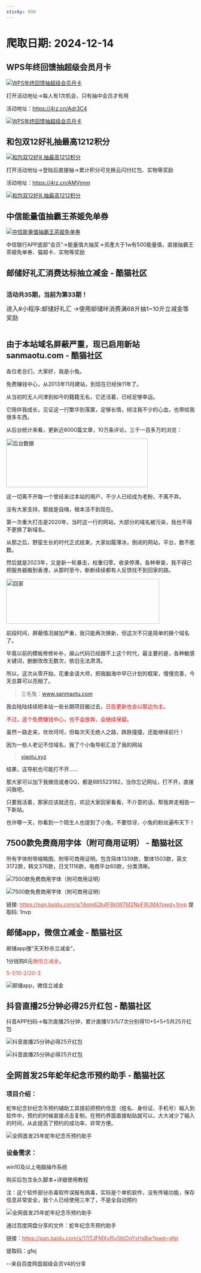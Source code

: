 ```yaml
---
sticky: 999
---
```

# 爬取日期: 2024-12-14
## WPS年终回馈抽超级会员月卡
<p>
    <a rel="nofollow" target="_blank" href="https://www.qqhjy6.xyz/caiji/data/images/2024-12-10/3f848ee7b15e51df244c379b66a990e1.jpg"><img src="https://image.smallfawn.work/?url=https://www.qqhjy6.xyz/caiji/data/images/2024-12-10/3f848ee7b15e51df244c379b66a990e1.jpg" title="WPS年终回馈抽超级会员月卡 " alt="WPS年终回馈抽超级会员月卡 " referrerpolicy="no-referrer"></a> 
</p>
<p>
    打开活动地址-&gt;每人有1次机会，只有抽中会员才有用
</p>
<p>
    活动地址：<a rel="nofollow" target="_blank" href="https://4rz.cn/Adr3C4">https://4rz.cn/Adr3C4</a> 
</p>
<p>
    <a rel="nofollow" target="_blank" href="https://www.qqhjy6.xyz/caiji/data/images/2024-12-10/b5bbbee7b59cc45b050feb1aef20a72c.png"><img src="https://image.smallfawn.work/?url=https://www.qqhjy6.xyz/caiji/data/images/2024-12-10/b5bbbee7b59cc45b050feb1aef20a72c.png" title="WPS年终回馈抽超级会员月卡 " alt="WPS年终回馈抽超级会员月卡 " referrerpolicy="no-referrer"></a> 
</p>

## 和包双12好礼抽最高1212积分
<p>
    <a rel="nofollow" target="_blank" href="https://www.qqhjy6.xyz/caiji/data/images/2024-12-12/47e5dd5a647ca3c83dea8085416e962f.jpg"><img src="https://image.smallfawn.work/?url=https://www.qqhjy6.xyz/caiji/data/images/2024-12-12/47e5dd5a647ca3c83dea8085416e962f.jpg" title="和包双12好礼抽最高1212积分 " alt="和包双12好礼抽最高1212积分 " referrerpolicy="no-referrer"></a> 
</p>
<p>
    打开活动地址-&gt;登陆后直接抽-&gt;累计积分可兑换云闪付红包、实物等奖励
</p>
<p>
    活动地址：<a rel="nofollow" target="_blank" href="https://4rz.cn/AMVjmm">https://4rz.cn/AMVjmm</a> 
</p>
<p>
    <a rel="nofollow" target="_blank" href="https://www.qqhjy6.xyz/caiji/data/images/2024-12-12/84cc8ee70dbc50f92c8f2c895276ea69.png"><img src="https://image.smallfawn.work/?url=https://www.qqhjy6.xyz/caiji/data/images/2024-12-12/84cc8ee70dbc50f92c8f2c895276ea69.png" title="和包双12好礼抽最高1212积分 " alt="和包双12好礼抽最高1212积分 " referrerpolicy="no-referrer"></a> 
</p>

## 中信能量值抽霸王茶姬免单券
<p>
    <a rel="nofollow" target="_blank" href="https://www.qqhjy6.xyz/caiji/data/images/2024-12-12/0dd8eee2a7343675ecc55b03d646413c.jpg"><img src="https://image.smallfawn.work/?url=https://www.qqhjy6.xyz/caiji/data/images/2024-12-12/0dd8eee2a7343675ecc55b03d646413c.jpg" title="中信能量值抽霸王茶姬免单券 " alt="中信能量值抽霸王茶姬免单券 " referrerpolicy="no-referrer"></a> 
</p>
<p>
    中信银行APP底部“会员”-&gt;能量值大抽奖-&gt;资產大于1w有500能量值，直接抽霸王茶姬免单券、猫超卡、实物等奖励
</p>

## 邮储好礼汇消费达标抽立减金 - 酷猫社区
<p> <a class="pics" href="https://www.qq8y.com/upload/1/888552/images/20240820/20240820105884618461.jpg"></a></p><div class="el-image"><a class="pics" href="https://www.qq8y.com/upload/1/888552/images/20240820/20240820105884618461.jpg"><img class="scrollLoading" src="https://image.smallfawn.work/?url=https://www.qq8y.com/upload/1/888552/images/20240820/20240820105884618461.jpg" alt="" referrerpolicy="no-referrer"></a></div> <span style="font-size:16px;"></span> <p></p> 
<p> <strong><span style="font-size:16px;">活动共35期，当前为第33期！&nbsp;</span></strong> </p> 
<p> <span style="font-size:16px;">进入#小程序:邮储好礼汇 -&gt;使用邮储咔消费满68亓抽1~10亓立减金等奖励</span> </p> 
<p> <a class="pics" href="https://www.qq8y.com/upload/1/888552/images/20241205/20241205190772017201.png"></a></p><div class="el-image"><a class="pics" href="https://www.qq8y.com/upload/1/888552/images/20241205/20241205190772017201.png"><img class="scrollLoading" src="https://image.smallfawn.work/?url=https://www.qq8y.com/upload/1/888552/images/20241205/20241205190772017201.png" alt="" referrerpolicy="no-referrer"></a></div> <span style="font-size:16px;"></span> <p></p>

## 由于本站域名屏蔽严重，现已启用新站sanmaotu.com - 酷猫社区
<p>各位老总们，大家好，我是小兔。</p>
<p>免费赚钱中心，从2013年11月建站，到现在已经快11年了。</p>
<p>从当初的无人问津到如今的籍籍无名，它还活着，已经足够幸运。</p>
<p>它陪伴我成长，见证这一行繁华到落寞，足够长情，倾注我不少的心血，也带给我很多东西。</p>
<p>从后台统计来看，更新近8000篇文章，10万条评论，三千一百多万的浏览：<br></p>
<p style="text-align: center;"></p><div class="el-image"><img class="m_1927_biaoqing" src="https://image.smallfawn.work/?url=https://www.mf927.com/zb_users/upload/2024/10/202410021727871770459017.png" title="后台数据" alt="后台数据" width="378" height="130" style="width: 378px; height: 130px;" referrerpolicy="no-referrer"></div><p></p>
<p>这一切离不开每一个曾经来过本站的用户，不少人已经成为老粉，不离不弃。</p>
<p>没有大家支持，那就是自嗨，根本活不到现在。</p>
<p>第一次重大打击是2020年，当时这一行的网站，大部分的域名被污染，我也不得不更换了新域名。</p>
<p>从那之后，野蛮生长的时代正式结束，大家如履薄冰，倒闭的网站，平台，数不胜数。</p>
<p>然后就是2023年，又是新一轮暴击，权重归零，收录停滞，各种审查，我不得已把服务器搬到香港，从那时至今，断断续续都有人反馈找不到回家的路。<br></p>
<p style="text-align: center;"></p><div class="el-image"><img class="m_1927_biaoqing" src="https://image.smallfawn.work/?url=https://www.mf927.com/zb_users/upload/2024/10/202410021727873864860716.jpg" title="回家" alt="回家" width="409" height="120" style="width: 409px; height: 120px;" referrerpolicy="no-referrer"></div><p></p>
<p>前段时间，屏蔽情况越加严重，我只能再次换新，但这次不只是简单的换个域名了。</p>
<p>毕竟以前的模板修修补补，屎山代码已经跟不上这个时代，最主要的是，各种敏感关键词，删删改改无数次，依旧无法肃清。</p>
<p>所以，这次从零开始，花重金请大师，把我脑海中早已计划的框架，慢慢完善，今天总算可以亮相了。</p>
<blockquote>
 <p>三毛兔：<a href="http://www.sanmaotu.com" target="_blank">www.sanmaotu.com</a> </p>
</blockquote>
<p>我会陆陆续续把本站一些长期项目搬过去，<span style="color: #FF0000;">日后更新也会以那边为主。</span></p>
<p><span style="color: #FF0000;">不过，这个免费赚钱中心，也不会放弃，会继续保留。</span></p>
<p>虽然一路走来，坎坎坷坷，但每次天无绝人之路，跌跌撞撞，还能继续前行！</p>
<p>因为一些人老记不住域名，我了个小兔导航汇总了我的网站<br></p>
<blockquote>
 <p><a href="http://www.xiaotu.xyz/" target="_blank">xiaotu.xyz</a></p>
</blockquote>
<p>结果，这导航也可能打不开......</p>
<p>那大家可以加下我微信或者QQ，都是885523182，当你忘记网址，打不开，直接问我吧。</p>
<p>只要我活着，那家应该就还在，欢迎大家回家看看，不介意的话，帮我奔走相告一下新站。</p>
<p>也许哪一天，你看到一个陌生人也提到了小兔，不要惊讶，小兔的粉丝遍布天下！</p>

## 7500款免费商用字体（附可商用证明） - 酷猫社区
<p>所有字体附带缩略图、附带可商用证明。包含简体1339款，繁体1503款，英文3172款，韩文376款，日文1116款，电商平台60款，分类清晰。</p> 
<p></p><div class="el-image"><img src="https://image.smallfawn.work/?url=https://static.xkwo.com/xiaok/4900432c132b41c581d776dd79a54826.jpg" alt="7500款免费商用字体（附可商用证明）" class="el-image__inner el-image__preview" referrerpolicy="no-referrer"></div><p></p> 
<p></p><div class="el-image"><img src="https://image.smallfawn.work/?url=https://static.xkwo.com/xiaok/73e2450c71f34ccaaab9b85af472a18b.jpg" alt="7500款免费商用字体（附可商用证明）" class="el-image__inner el-image__preview" referrerpolicy="no-referrer"></div><p></p> 
<p>链接: <span style="color: #e03e2d;"><a style="color: #e03e2d;" href="https://pan.baidu.com/s/1Asm62b4F8kIW7M2NpF9UMA?pwd=1nvp" target="_blank">https://pan.baidu.com/s/1Asm62b4F8kIW7M2NpF9UMA?pwd=1nvp</a></span> 提取码: 1nvp</p>

## 邮储app，微信立减金 - 酷猫社区
<p>邮储app搜“天天秒杀立减金”，</p> 
<p>1分钱购6元<span style="color: #e03e2d;">微信立减金</span>，</p> 
<p><span style="color: #e03e2d;">5-1/10-2/20-3</span></p> 
<p></p><div class="el-image"><img src="https://image.smallfawn.work/?url=https://static.xkwo.com/xiaok/646e93a4409343c9a32eb0693ed1167b.jpg" alt="邮储app，微信立减金" class="el-image__inner el-image__preview" referrerpolicy="no-referrer"></div><p></p>

## 抖音直播25分钟必得25亓红包 - 酷猫社区
<p>抖音APP扫码-&gt;每次直播25分钟，累计直播1/3/5/7次分别得10+5+5+5共25亓红包</p> 
<p></p><div class="el-image"><img src="https://image.smallfawn.work/?url=https://static.xkwo.com/xiaok/c7fb3a641d1d4063bd58e4e446c4673a.jpg" alt="抖音直播25分钟必得25亓红包" class="el-image__inner el-image__preview" referrerpolicy="no-referrer"></div><p></p> 
<p></p><div class="el-image"><img src="https://image.smallfawn.work/?url=https://static.xkwo.com/xiaok/55d4af5ec59147e780a52cba1387e440.png" alt="抖音直播25分钟必得25亓红包" class="el-image__inner el-image__preview" referrerpolicy="no-referrer"></div><p></p>

## 全网首发25年蛇年纪念币预约助手 - 酷猫社区
<h3>项目介绍：</h3> 
<p>蛇年纪念钞纪念币预约辅助工具提前把预约信息（姓名、身份证、手机号）输入到软件中，预约的时候直接点击复制，在预约界面直接粘贴就可以，大大减少了输入的时间，从此提高了预约的成功率，非常方便。</p> 
<p></p><div class="el-image"><img src="https://image.smallfawn.work/?url=https://static.xkwo.com/xiaok/d089d33fb3bb41329aafc9fbe225761a.png" alt="全网首发25年蛇年纪念币预约助手" class="el-image__inner el-image__preview" referrerpolicy="no-referrer"></div><p></p> 
<h3>设备需求：</h3> 
<p>win10及以上电脑操作系统</p> 
<p>购买后包含永久脚本+详细使用教程</p> 
<p>注：这个软件部分杀毒软件误报有病毒，实际是个单机软件，没有传输功能，保存信息非常安全，我个人已经使用三年了，不是全自动预约</p> 
<p></p><div class="el-image"><img src="https://image.smallfawn.work/?url=https://static.xkwo.com/xiaok/be4f3916dcdb4de1bf812422031c7cfd.png" alt="全网首发25年蛇年纪念币预约助手" class="el-image__inner el-image__preview" referrerpolicy="no-referrer"></div><p></p> 
<p>通过百度网盘分享的文件：蛇年纪念币预约助手</p> 
<p>链接：<span style="color: #e03e2d;"><a style="color: #e03e2d;" href="https://pan.baidu.com/s/17lTJFMXyI5y5blOoYxHsBw?pwd=gfej" target="_blank">https://pan.baidu.com/s/17lTJFMXyI5y5blOoYxHsBw?pwd=gfej</a></span>&nbsp;</p> 
<p>提取码：gfej&nbsp;</p> 
<p>--来自百度网盘超级会员V4的分享</p>

